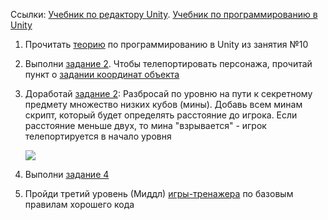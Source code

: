 Ссылки: [Учебник по редактору Unity](http://unity3d.unium.ru/). [Учебник по программированию в Unity](https://github.com/UniumGames/Lessons)

1. Прочитать [теорию](https://github.com/UniumGames/Lessons/tree/master/10) по программированию в Unity из занятия №10

2. Выполни [задание 2](https://github.com/UniumGames/Lessons/tree/master/10/02). Чтобы телепортировать персонажа, прочитай пункт о [задании координат объекта](https://github.com/UniumGames/Lessons/tree/master/10#%D0%97%D0%B0%D0%B4%D0%B0%D0%BD%D0%B8%D0%B5-%D0%BA%D0%BE%D0%BE%D1%80%D0%B4%D0%B8%D0%BD%D0%B0%D1%82-%D0%BE%D0%B1%D1%8A%D0%B5%D0%BA%D1%82%D0%B0)

3. Доработай [задание 2](https://github.com/UniumGames/Lessons/tree/master/10/02): Разбросай по уровню на пути к секретному предмету множество низких кубов (мины). Добавь всем минам скрипт, который будет определять расстояние до игрока. Если расстояние меньше двух, то мина "взрывается" - игрок телепортируется в начало уровня

   ![](https://api.monosnap.com/rpc/file/download?id=vPXobWp9ahMgh4ZUZ9gNJ2C542wZCD)

4. Выполни [задание 4](https://github.com/UniumGames/Lessons/tree/master/10/04)

5. Пройди третий уровень (Миддл) [игры-тренажера](https://cleancodegame.github.io/) по базовым правилам хорошего кода